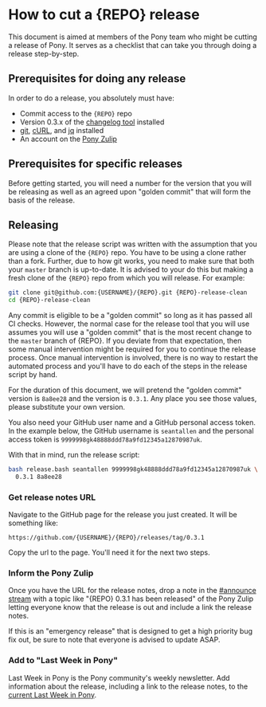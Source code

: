 # How to cut a {REPO} release

This document is aimed at members of the Pony team who might be cutting a release of Pony. It serves as a checklist that can take you through doing a release step-by-step.

## Prerequisites for doing any release

In order to do a release, you absolutely must have:

* Commit access to the `{REPO}` repo
* Version 0.3.x of the [changelog tool](https://github.com/ponylang/changelog-tool/releases) installed
* [git](https://git-scm.com/), [cURL](https://curl.haxx.se/), and [jq](https://stedolan.github.io/jq/) installed
* An account on the [Pony Zulip](https://ponylang.zulipchat.com)

## Prerequisites for specific releases

Before getting started, you will need a number for the version that you will be releasing as well as an agreed upon "golden commit" that will form the basis of the release.

## Releasing

Please note that the release script was written with the assumption that you are using a clone of the `{REPO}` repo. You have to be using a clone rather than a fork. Further, due to how git works, you need to make sure that both your `master` branch is up-to-date. It is advised to your do this but making a fresh clone of the `{REPO}` repo from which you will release. For example:

```bash
git clone git@github.com:{USERNAME}/{REPO}.git {REPO}-release-clean
cd {REPO}-release-clean
```

Any commit is eligible to be a "golden commit" so long as it has passed all CI checks. However, the normal case for the release tool that you will use assumes you will use a "golden commit" that is the most recent change to the `master` branch of {REPO}. If you deviate from that expectation, then some manual intervention might be required for you to continue the release process. Once manual intervention is involved, there is no way to restart the automated process and you'll have to do each of the steps in the release script by hand.

For the duration of this document, we will pretend the "golden commit" version is `8a8ee28` and the version is `0.3.1`. Any place you see those values, please substitute your own version.

You also need your GitHub user name and a GitHub personal access token. In the example below, the GitHub username is `seantallen` and the personal access token is `9999998gk48888ddd78a9fd12345a12870987uk`.

With that in mind, run the release script:

```bash
bash release.bash seantallen 9999998gk48888ddd78a9fd12345a12870987uk \
  0.3.1 8a8ee28
```

### Get release notes URL

Navigate to the GitHub page for the release you just created. It will be something like:

```
https://github.com/{USERNAME}/{REPO}/releases/tag/0.3.1
```

Copy the url to the page. You'll need it for the next two steps.

### Inform the Pony Zulip

Once you have the URL for the release notes, drop a note in the [#announce stream](https://ponylang.zulipchat.com/#narrow/stream/189932-announce) with a topic like "{REPO} 0.3.1 has been released" of the Pony Zulip letting everyone know that the release is out and include a link the release notes.

If this is an "emergency release" that is designed to get a high priority bug fix out, be sure to note that everyone is advised to update ASAP.

### Add to "Last Week in Pony"

Last Week in Pony is the Pony community's weekly newsletter. Add information about the release, including a link to the release notes, to the [current Last Week in Pony](https://github.com/ponylang/ponylang.github.io/issues?q=is%3Aissue+is%3Aopen+label%3Alast-week-in-pony).

